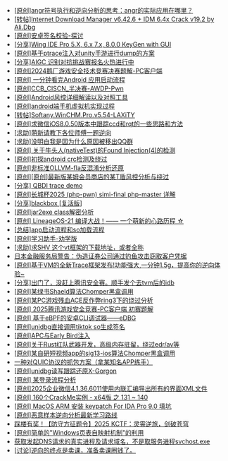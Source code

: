 + [[原创]angr符号执行和逆向分析的思考：angr的实际应用在哪里？](https://bbs.kanxue.com/thread-281552.htm)
+ [[转帖]Internet Download Manager v6.42.6 + IDM 6.4x Crack v19.2 by Ali.Dbg](https://bbs.kanxue.com/thread-281044.htm)
+ [[原创]安卓签名校验-探讨](https://bbs.kanxue.com/thread-285647.htm)
+ [[分享]Wing IDE Pro 5.X, 6.x 7.x, 8.0.0 KeyGen with GUI](https://bbs.kanxue.com/thread-255434.htm)
+ [[原创]基于ptrace注入对unity手游进行dump的方案](https://bbs.kanxue.com/thread-286222.htm)
+ [[分享]AIGC 识别对抗挑战赛报名火热进行中](https://bbs.kanxue.com/thread-286577.htm)
+ [[原创]2024鹅厂游戏安全技术竞赛决赛题解-PC客户端](https://bbs.kanxue.com/thread-281459.htm)
+ [[原创] 一分钟看完Android 应用启动流程](https://bbs.kanxue.com/thread-284686.htm)
+ [[原创]CCB_CISCN_半决赛-AWDP-Pwn](https://bbs.kanxue.com/thread-286086.htm)
+ [[原创]Android风控详细解读以及对照工具](https://bbs.kanxue.com/thread-286120.htm)
+ [[原创]android端手机虚拟机实现过程](https://bbs.kanxue.com/thread-286534.htm)
+ [[转帖]Softany.WinCHM.Pro.v5.54-LAXiTY](https://bbs.kanxue.com/thread-286579.htm)
+ [[原创]求微信iOS8.0.50版本中跟踪ccd和rqt的一些思路和方法](https://bbs.kanxue.com/thread-283400.htm)
+ [[求助]萌新请教下各位师傅一题逆向](https://bbs.kanxue.com/thread-286524.htm)
+ [[求助]没明白我是因为什么原因被移出QQ群](https://bbs.kanxue.com/thread-286581.htm)
+ [[原创] 关于牛头人(nativeTest)的Found Injection(4)的检测](https://bbs.kanxue.com/thread-286580.htm)
+ [[原创]初探android crc检测及绕过](https://bbs.kanxue.com/thread-285790.htm)
+ [[原创]非标准OLLVM-fla反混淆分析还原](https://bbs.kanxue.com/thread-286549.htm)
+ [[原创][原创]最新版某姆会员商店的某T盾风控分析与绕过](https://bbs.kanxue.com/thread-286243.htm)
+ [[分享] QBDI trace demo](https://bbs.kanxue.com/thread-285857.htm)
+ [[原创]长城杯2025 (php-pwn) simi-final php-master 详解](https://bbs.kanxue.com/thread-286567.htm)
+ [[分享]blackbox [复活版]](https://bbs.kanxue.com/thread-286308.htm)
+ [[原创]jar2exe class解密分析](https://bbs.kanxue.com/thread-286508.htm)
+ [[原创] LineageOS-21 编译大战！—— 一个萌新的心路历程 ☆](https://bbs.kanxue.com/thread-286527.htm)
+ [[总结]app启动流程和so加载流程](https://bbs.kanxue.com/thread-286564.htm)
+ [[原创]学习助手-劝学版](https://bbs.kanxue.com/thread-286541.htm)
+ [[求助]求SHV 这个vt框架的下载地址，或者全称](https://bbs.kanxue.com/thread-286550.htm)
+ [日本金融服务局警告：伪造证券公司通过钓鱼攻击窃取客户凭据](https://bbs.kanxue.com/thread-286588.htm)
+ [[原创]基于VM的全新Trace框架发布!功能强大,一分钟1.5g，提高你的逆向体验~](https://bbs.kanxue.com/thread-285471.htm)
+ [[分享]出门了，没赶上腾讯安全赛。顺手发个去tvm后的idb](https://bbs.kanxue.com/thread-286260.htm)
+ [[原创]某绿书Shaeld算法Chomper黑盒调用](https://bbs.kanxue.com/thread-285705.htm)
+ [[原创]某PC游戏残血ACE反作弊ring3下的绕过分析](https://bbs.kanxue.com/thread-284667.htm)
+ [[原创] 2025腾讯游戏安全竞赛-PC客户端 初赛题解](https://bbs.kanxue.com/thread-286261.htm)
+ [[原创] 基于eBPF的安卓CLI调试器——eDBG](https://bbs.kanxue.com/thread-286127.htm)
+ [[原创]unidbg直接调用tiktok so生成签名](https://bbs.kanxue.com/thread-285623.htm)
+ [[原创]APC与Early Bird注入](https://bbs.kanxue.com/thread-285748.htm)
+ [[原创]关于Rust红队武器开发，高级内存驻留，绕过edr/av等](https://bbs.kanxue.com/thread-286302.htm)
+ [[原创]某自研短视频app的sig13-ios算法Chomper黑盒调用](https://bbs.kanxue.com/thread-285666.htm)
+ [一种对QUIC协议的抓包方案（拿某知名APP练手）](https://bbs.kanxue.com/thread-281892.htm)
+ [[原创]unidbg读写跟踪还原X-Gorgon](https://bbs.kanxue.com/thread-285586.htm)
+ [[原创] 某登录流程分析](https://bbs.kanxue.com/thread-286592.htm)
+ [[原创]2025企业微信4.1.36.6011使用内联汇编导出所有的界面XML文件](https://bbs.kanxue.com/thread-286562.htm)
+ [[原创] 160个CrackMe实例 - x64版 之 131 ~ 140](https://bbs.kanxue.com/thread-286583.htm)
+ [[原创] MacOS ARM 安装 keypatch For IDA Pro 9.0 填坑](https://bbs.kanxue.com/thread-286591.htm)
+ [[原创]恶意样本逆向分析最新学习路线](https://bbs.kanxue.com/thread-284598.htm)
+ [踩楼有奖！【防守方征题令】2025 KCTF：灵霄逆旅，剑破苍穹](https://bbs.kanxue.com/thread-286311.htm)
+ [[原创]简单的"Windows页表自映射机制"的利用](https://bbs.kanxue.com/thread-285332.htm)
+ [获取发起DNS请求的真实进程及请求域名，不是取服务进程svchost.exe](https://bbs.kanxue.com/thread-286593.htm)
+ [[讨论]逆向的终点是卖课，准备卖课圈钱了。](https://bbs.kanxue.com/thread-286427.htm)
